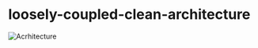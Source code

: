 # loosely-coupled-clean-architecture

![Acrhitecture]([http://url/to/img.png](https://github.com/adrnilie/loosely-coupled-clean-architecture/blob/master/arch.png)https://github.com/adrnilie/loosely-coupled-clean-architecture/blob/master/arch.png)

